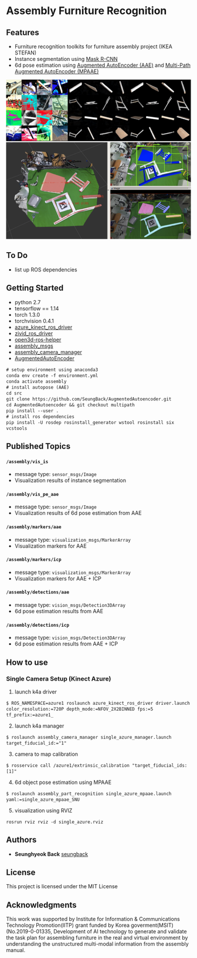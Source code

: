 # Assembly Furniture Recognition

## Features
- Furniture recognition toolkits for furniture assembly project (IKEA STEFAN)
- Instance segmentation using [Mask R-CNN](https://openaccess.thecvf.com/content_iccv_2017/html/He_Mask_R-CNN_ICCV_2017_paper.html)
- 6d pose estimation using [Augmented AutoEncoder (AAE)](https://openaccess.thecvf.com/content_ECCV_2018/html/Martin_Sundermeyer_Implicit_3D_Orientation_ECCV_2018_paper.html) and [Multi-Path Augmented AutoEncoder (MPAAE)](https://openaccess.thecvf.com/content_CVPR_2020/html/Sundermeyer_Multi-Path_Learning_for_Object_Pose_Estimation_Across_Domains_CVPR_2020_paper.html)

![mpaae_sample](./MPAAE_sample.png)
![detection_sample](./detection_sample.png)


## To Do

- list up ROS dependencies

## Getting Started

- python 2.7 
- tensorflow == 1.14
- torch 1.3.0
- torchvision 0.4.1
- [azure_kinect_ros_driver](https://github.com/microsoft/Azure_Kinect_ROS_Driver)
- [zivid_ros_driver](https://github.com/zivid/zivid-ros)
- [open3d-ros-helper](https://github.com/SeungBack/open3d-ros-helper)
- [assembly_msgs](https://github.com/psh117/assembly_msgs)
- [assembly_camera_manager](https://github.com/SeungBack/assembly_camera_manager)
- [AugmentedAutoEncoder](https://github.com/DLR-RM/AugmentedAutoencoder/tree/multipath)
```
# setup environment using anaconda3
conda env create -f environment.yml
conda activate assembly 
# install autopose (AAE)
cd src
git clone https://github.com/SeungBack/AugmentedAutoencoder.git
cd AugmentedAutoencoder && git checkout multipath
pip install --user .
# install ros dependencies
pip install -U rosdep rosinstall_generator wstool rosinstall six vcstools
```


## Published Topics
#### `/assembly/vis_is`
- message type: `sensor_msgs/Image`
- Visualization results of instance segmentation 

#### `/assembly/vis_pe_aae` 
- message type: `sensor_msgs/Image`
- Visualization results of 6d pose estimation from AAE

#### `/assembly/markers/aae` 
- message type: `visualization_msgs/MarkerArray`
- Visualization markers for AAE

#### `/assembly/markers/icp` 
- message type: `visualization_msgs/MarkerArray`
- Visualization markers for AAE + ICP

#### `/assembly/detections/aae` 
- message type: `vision_msgs/Detection3DArray`
- 6d pose estimation results from AAE

#### `/assembly/detections/icp` 
- message type: `vision_msgs/Detection3DArray`
- 6d pose estimation results from AAE + ICP



## How to use
### Single Camera Setup (Kinect Azure)
1. launch k4a driver
```
$ ROS_NAMESPACE=azure1 roslaunch azure_kinect_ros_driver driver.launch color_resolution:=720P depth_mode:=NFOV_2X2BINNED fps:=5  tf_prefix:=azure1_
```
2. launch k4a manager 
```
$ roslaunch assembly_camera_manager single_azure_manager.launch target_fiducial_id:="1"
```
3. camera to map calibration 
```
$ rosservice call /azure1/extrinsic_calibration "target_fiducial_ids: [1]"
```
4. 6d object pose estimation using MPAAE
```
$ roslaunch assembly_part_recognition single_azure_mpaae.launch yaml:=single_azure_mpaae_SNU
```
5. visualization using RVIZ
```
rosrun rviz rviz -d single_azure.rviz
```

## Authors
* **Seunghyeok Back** [seungback](https://github.com/SeungBack)

## License
This project is licensed under the MIT License

## Acknowledgments
This work was supported by Institute for Information & Communications Technology Promotion(IITP) grant funded by Korea goverment(MSIT) (No.2019-0-01335, Development of AI technology to generate and validate the task plan for assembling furniture in the real and virtual environment by understanding the unstructured multi-modal information from the assembly manual.